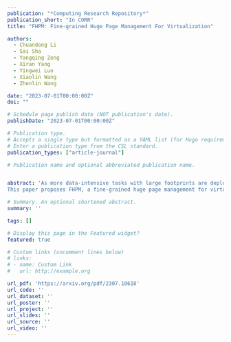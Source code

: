 ```yaml
---
publication: "*Computing Research Repository*"
publication_short: "In CORR"
title: "FHPM: Fine-grained Huge Page Management For Virtualization"

authors:
  - Chuandong Li
  - Sai Sha
  - Yangqing Zeng
  - Xiran Yang
  - Yingwei Luo
  - Xiaolin Wang
  - Zhenlin Wang

date: "2023-07-01T00:00:00Z"
doi: ""

# Schedule page publish date (NOT publication's date).
publishDate: "2023-07-01T00:00:00Z"

# Publication type.
# Accepts a single type but formatted as a YAML list (for Hugo requirements).
# Enter a publication type from the CSL standard.
publication_types: ["article-journal"]

# Publication name and optional abbreviated publication name.


abstract: 'As more data-intensive tasks with large footprints are deployed in virtual machines (VMs), huge pages are widely used to eliminate the increasing address translation overhead. However, once the huge page mapping is established, all the base page regions in the huge page share a single extended page table (EPT) entry, so that the hypervisor loses awareness of accesses to base page regions. None of the state-of-the-art solutions can obtain access information at base page granularity for huge pages. We observe that this can lead to incorrect decisions by the hypervisor, such as incorrect data placement in a tiered memory system and unshared base page regions when sharing pages.
This paper proposes FHPM, a fine-grained huge page management for virtualization without hardware and guest OS modification. FHPM can identify access information at base page granularity, and dynamically promote and demote pages. A key insight of FHPM is to redirect the EPT huge page directory entries (PDEs) to new companion pages so that the MMU can track access information within huge pages. Then, FHPM can promote and demote pages according to the current hot page pressure to balance address translation overhead and memory usage. At the same time, FHPM proposes a VM-friendly page splitting and collapsing mechanism to avoid extra VM-exits. In combination, FHPM minimizes the monitoring and management overhead and ensures that the hypervisor gets fine-grained VM memory accesses to make the proper decision. We apply FHPM to improve tiered memory management (FHPM-TMM) and to promote page sharing (FHPM-Share). FHPM-TMM achieves a performance improvement of up to 33% and 61% over the pure huge page and base page management. FHPM-Share can save 41% more memory than Ingens, a state-of-the-art page sharing solution, with comparable performance.'

# Summary. An optional shortened abstract.
summary: ''

tags: []

# Display this page in the Featured widget?
featured: true

# Custom links (uncomment lines below)
# links:
# - name: Custom Link
#   url: http://example.org

url_pdf: 'https://arxiv.org/pdf/2307.10618'
url_code: ''
url_dataset: ''
url_poster: ''
url_project: ''
url_slides: ''
url_source: ''
url_video: ''
---
```

